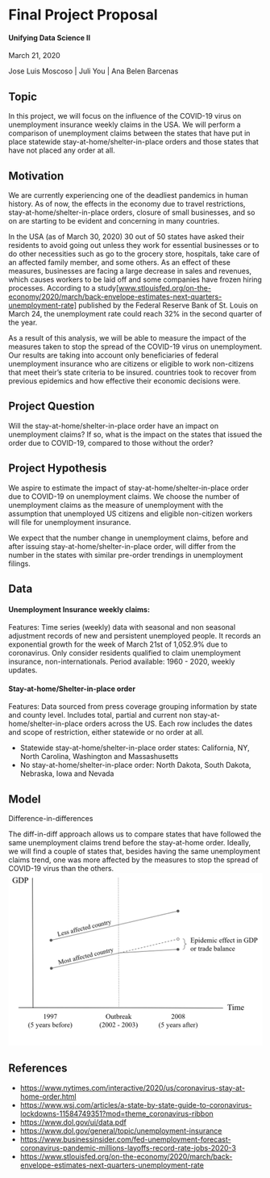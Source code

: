 # Final Project Proposal
#### Unifying Data Science II
March 21, 2020

Jose Luis Moscoso | Juli You | Ana Belen Barcenas

## Topic 
In this project, we will focus on the influence of the COVID-19 virus on unemployment insurance weekly claims in the USA. We will perform a comparison of unemployment claims between the states that have put in place statewide stay-at-home/shelter-in-place orders and those states that have not placed any order at all.

## Motivation
We are currently experiencing one of the deadliest pandemics in human history. As of now, the effects in the economy due to travel restrictions, stay-at-home/shelter-in-place orders, closure of small businesses, and so on are starting to be evident and concerning in many countries. 

In the USA (as of March 30, 2020) 30 out of 50 states have asked their residents to avoid going out unless they work for essential businesses or to do other necessities such as go to the grocery store, hospitals, take care of an affected family member, and some others. As an effect of these measures, businesses are facing a large decrease in sales and revenues, which causes workers to be laid off and some companies have frozen hiring processes. According to a study[www.stlouisfed.org/on-the-economy/2020/march/back-envelope-estimates-next-quarters-unemployment-rate] published by the Federal Reserve Bank of St. Louis on March 24, the unemployment rate could reach 32% in the second quarter of the year. 

As a result of this analysis, we will be able to measure the impact of the measures taken to stop the spread of the COVID-19 virus on unemployment. Our results are taking into account only beneficiaries of federal unemployment insurance who are citizens or eligible to work non-citizens that meet their’s state criteria to be insured.
countries took to recover from previous epidemics and how effective their economic decisions were.

## Project Question
Will the stay-at-home/shelter-in-place order have an impact on unemployment claims? If so, what is the impact on the states that issued the order due to COVID-19, compared to those without the order?

## Project Hypothesis
We aspire to estimate the impact of stay-at-home/shelter-in-place order due to COVID-19 on unemployment claims. We choose the number of unemployment claims as the measure of unemployment with the assumption that unemployed US citizens and eligible non-citizen workers will file for unemployment insurance.

We expect that the number change in unemployment claims, before and after issuing stay-at-home/shelter-in-place order, will differ from the number in the states with similar pre-order trendings in unemployment filings.


## Data 
#### Unemployment Insurance weekly claims:
Features: Time series (weekly) data with seasonal and non seasonal adjustment records of new and persistent unemployed people. It records an exponential growth for the week of March 21st of 1,052.9% due to coronavirus. Only consider residents qualified to claim unemployment insurance, non-internationals. Period available: 1960 - 2020, weekly updates.

#### Stay-at-home/Shelter-in-place order
Features: Data sourced from press coverage grouping information by state and county level. Includes total, partial and current non stay-at-home/shelter-in-place orders across the US. Each row includes the dates and scope of restriction, either statewide or no order at all. 
* Statewide stay-at-home/shelter-in-place order states: California, NY, North Carolina, Washington and Massashusetts
* No stay-at-home/shelter-in-place order: North Dakota, South Dakota, Nebraska, Iowa and Nevada

## Model
Difference-in-differences


The diff-in-diff approach allows us to compare states that have followed the same unemployment claims trend before the stay-at-home order. Ideally, we will find a couple of states that, besides having the same unemployment claims trend, one was more affected by the measures to stop the spread of COVID-19 virus than the others.
![Test Image 1](diffindiff.png)

## References
* https://www.nytimes.com/interactive/2020/us/coronavirus-stay-at-home-order.html
* https://www.wsj.com/articles/a-state-by-state-guide-to-coronavirus-lockdowns-11584749351?mod=theme_coronavirus-ribbon
* https://www.dol.gov/ui/data.pdf
* https://www.dol.gov/general/topic/unemployment-insurance
* https://www.businessinsider.com/fed-unemployment-forecast-coronavirus-pandemic-millions-layoffs-record-rate-jobs-2020-3
* https://www.stlouisfed.org/on-the-economy/2020/march/back-envelope-estimates-next-quarters-unemployment-rate

